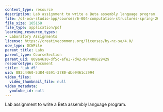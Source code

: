 ```yaml
---
content_type: resource
description: Lab assignment to write a Beta assembly language program.
file: /ol-ocw-studio-app/courses/6-004-computation-structures-spring-2009/883c44605d8465913780dbe9461c3994_MIT6_004s09_lab05.pdf
file_size: 185168
file_type: application/pdf
learning_resource_types:
- Laboratory Assignments
license: https://creativecommons.org/licenses/by-nc-sa/4.0/
ocw_type: OCWFile
parent_title: Labs
parent_type: CourseSection
parent_uid: 809a46a0-df5c-efe1-7d42-984488629429
resourcetype: Document
title: 'Lab #5'
uid: 883c4460-5d84-6591-3780-dbe9461c3994
video_files:
  video_thumbnail_file: null
video_metadata:
  youtube_id: null
---
```

Lab assignment to write a Beta assembly language program.